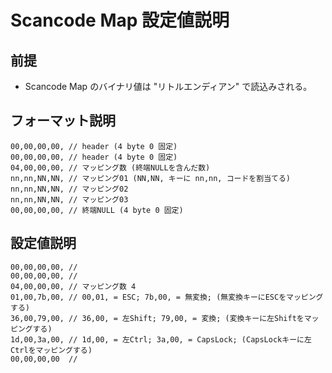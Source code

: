 # Scancode Map 設定値説明

## 前提

-   Scancode Map のバイナリ値は "リトルエンディアン" で読込みされる。

## フォーマット説明
```
00,00,00,00, // header (4 byte 0 固定)
00,00,00,00, // header (4 byte 0 固定)
04,00,00,00, // マッピング数 (終端NULLを含んだ数)
nn,nn,NN,NN, // マッピング01 (NN,NN, キーに nn,nn, コードを割当てる)
nn,nn,NN,NN, // マッピング02
nn,nn,NN,NN, // マッピング03
00,00,00,00, // 終端NULL (4 byte 0 固定)
```

## 設定値説明
```
00,00,00,00, //
00,00,00,00, //
04,00,00,00, // マッピング数 4
01,00,7b,00, // 00,01, = ESC; 7b,00, = 無変換; (無変換キーにESCをマッピングする)
36,00,79,00, // 36,00, = 左Shift; 79,00, = 変換; (変換キーに左Shiftをマッピングする)
1d,00,3a,00, // 1d,00, = 左Ctrl; 3a,00, = CapsLock; (CapsLockキーに左Ctrlをマッピングする)
00,00,00,00  //
```


